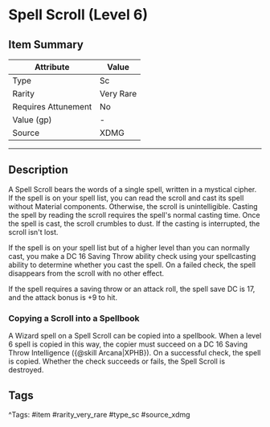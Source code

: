 # Spell Scroll (Level 6)

## Item Summary

| Attribute            | Value                        |
|----------------------|------------------------------|
| Type                 | Sc |
| Rarity               | Very Rare             |
| Requires Attunement  | No                |
| Value (gp)           | -    |
| Source               | XDMG |

---

## Description

A Spell Scroll bears the words of a single spell, written in a mystical cipher. If the spell is on your spell list, you can read the scroll and cast its spell without Material components. Otherwise, the scroll is unintelligible. Casting the spell by reading the scroll requires the spell's normal casting time. Once the spell is cast, the scroll crumbles to dust. If the casting is interrupted, the scroll isn't lost.

If the spell is on your spell list but of a higher level than you can normally cast, you make a DC 16 Saving Throw ability check using your spellcasting ability to determine whether you cast the spell. On a failed check, the spell disappears from the scroll with no other effect.

If the spell requires a saving throw or an attack roll, the spell save DC is 17, and the attack bonus is +9 to hit.

### Copying a Scroll into a Spellbook

A Wizard spell on a Spell Scroll can be copied into a spellbook. When a level 6 spell is copied in this way, the copier must succeed on a DC 16 Saving Throw Intelligence ({@skill Arcana|XPHB}). On a successful check, the spell is copied. Whether the check succeeds or fails, the Spell Scroll is destroyed.

## Tags

^Tags: #item #rarity_very_rare #type_sc #source_xdmg